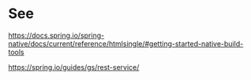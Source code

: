 # See 

https://docs.spring.io/spring-native/docs/current/reference/htmlsingle/#getting-started-native-build-tools

https://spring.io/guides/gs/rest-service/